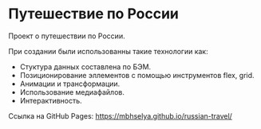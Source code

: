 # Путешествие по России

Проект о путешествии по России.

При создании были использованны такие технологии как:
* Стуктура данных составлена по БЭМ.
* Позиционирование эллементов с помощью инструментов flex, grid.
* Анимации и трансформации.
* Использование медиафайлов.
* Интерактивность.

Ссылка на GitHub Pages:
https://mbhselya.github.io/russian-travel/